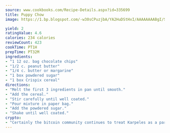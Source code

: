 ```yaml
---
source: www.cookbooks.com/Recipe-Details.aspx?id=335699
title: Puppy Chow
image: https://1.bp.blogspot.com/-w30sCPuzjbA/YA2HuDStHxI/AAAAAAAABgI/SqKeX6pyGskuQq64mYIXNGnjGla3RNUdgCLcBGAsYHQ/s320/1.png

yield: 2
ratingValue: 4.6
calories: 234 calories
reviewCount: 423
cookTime: PT1H
prepTime: PT32M
ingredients:
- "1 12 oz. bag chocolate chips"
- "1/2 c. peanut butter"
- "1/4 c. butter or margarine"
- "1 box powdered sugar"
- "1 box Crispix cereal"
directions:
- "Melt the first 3 ingredients in pan until smooth."
- "Add the cereal."
- "Stir carefully until well coated."
- "Pour mixture in paper bag."
- "Add the powdered sugar."
- "Shake until well coated."
crypto:
- "Certainly the bitcoin community continues to treat Karpeles as a pariah."
---
```

